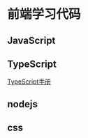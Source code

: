 # 前端学习代码
## JavaScript
## TypeScript
[TypeScript手册](https://bosens-china.github.io/Typescript-manual/)

## nodejs

## css


